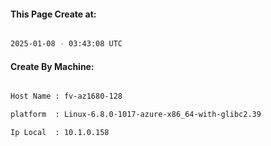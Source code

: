 
   
#### This Page Create at:

```bash

2025-01-08 - 03:43:08 UTC

```

#### Create By Machine:

```bash

Host Name : fv-az1680-128

platform  : Linux-6.8.0-1017-azure-x86_64-with-glibc2.39

Ip Local  : 10.1.0.158

```


